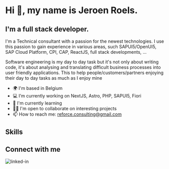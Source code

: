 # Hi 👋, my name is Jeroen Roels.


## I'm a full stack developer.
I'm a Technical consultant with a passion for the newest technologies. I use this passion to gain experience in various areas, such SAPUI5/OpenUI5, SAP Cloud Platform, CPI, CAP, ReactJS, full stack developments, ...

Software engineering is my day to day task but it's not only about writing code, it's about analysing and translating difficult business processes into user friendly applications. This to help people/customers/partners enjoying their day to day tasks as much as I enjoy mine

- 🌍 I'm based in Belgium
- 💻 I’m currently working on NextJS, Astro, PHP, SAPUI5, Fiori
- 🧠 I'm currently learning
- 🤝🏼 I'm open to collaborate on interesting projects
- 📫 How to reach me: reforce.consulting@gmail.com

## Skills


## Connect with me
[<img align="left" alt="linked-in" src="https://img.shields.io/badge/linkedin-%230077B5.svg?&style=for-the-badge&logo=linkedin&logoColor=white" />](https://www.linkedin.com/in/jeroen-roels-52087449)
<br>
